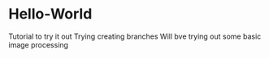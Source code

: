 # Hello-World
Tutorial to try it out
Trying creating branches
Will bve trying out some basic image processing
